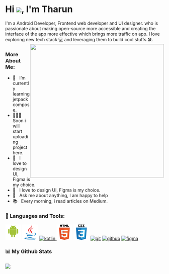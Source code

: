 # Hi  <img src="https://raw.githubusercontent.com/MartinHeinz/MartinHeinz/master/wave.gif" width="30px">, I'm Tharun

I'm a Android Developer, Frontend web developer and UI designer. who is passionate about making open-source more accessible and creating the interface of the app more effective which brings more traffic on app. I love exploring new tech stack 💻 and leveraging them to build cool stuffs 🛠️. 
<img src="https://user-images.githubusercontent.com/61702243/135713157-cf8309ef-7a00-459d-a561-d189e4deb876.gif" align="right" width="425" height="425"></a>

### More About Me:
- 🌱 &nbsp; I’m currently learning jetpack compose.          
- 👨🏻‍💻 &nbsp; Soon i will start uploading project here.
- 🎨 &nbsp; I love to design UI, Figma is my choice.
- 🎨 &nbsp; I love to design UI, Figma is my choice.
- 💬 &nbsp; Ask me about anything, I am happy to help
- 📚 &nbsp; Every morning, i read articles on Medium.


### 🔨 Languages and Tools:
<p align="left"> 
<a href="https://developer.android.com" target="_blank"> <img src="https://raw.githubusercontent.com/devicons/devicon/master/icons/android/android-original-wordmark.svg" alt="android" width="50px" height="50px"></a>
</a><a href="https://www.java.com" target="_blank"> <img src="https://raw.githubusercontent.com/devicons/devicon/master/icons/java/java-original.svg" alt="java" width="50" height="50"></a> 
<a href="https://kotlinlang.org" target="_blank"> <img src="https://www.vectorlogo.zone/logos/kotlinlang/kotlinlang-icon.svg" alt="kotlin" width="40" height="40"> </a>
<a href="https://www.w3.org/html/" target="_blank"> <img src="https://raw.githubusercontent.com/devicons/devicon/master/icons/html5/html5-original-wordmark.svg" alt="html5" width="50" height="50"></a>
<a href="https://www.w3schools.com/css/" target="_blank"> <img src="https://raw.githubusercontent.com/devicons/devicon/master/icons/css3/css3-original-wordmark.svg" alt="css3" width="50" height="50"/></a>
<a href="https://git-scm.com/" target="_blank"> <img src="https://www.vectorlogo.zone/logos/git-scm/git-scm-icon.svg" alt="git" width="45" height="45"></a>
<a href="https://www.github.com/" target="_blank"><img src="https://cdn-icons-png.flaticon.com/512/25/25231.png" alt="github" width="50" height="50"></a>
<a href="https://www.figma.com/" target="_blank"> <img src="https://www.vectorlogo.zone/logos/figma/figma-icon.svg" alt="figma" width="45" height="45"></a>
</p>

<h3 align="left">📊 My Github Stats<h3>
<a href=""><img src="https://github-readme-stats.vercel.app/api?username=adpth&&show_icons=true&title_color=ffffff&icon_color=bb2acf&text_color=daf7dc&bg_color=151515"></a>
